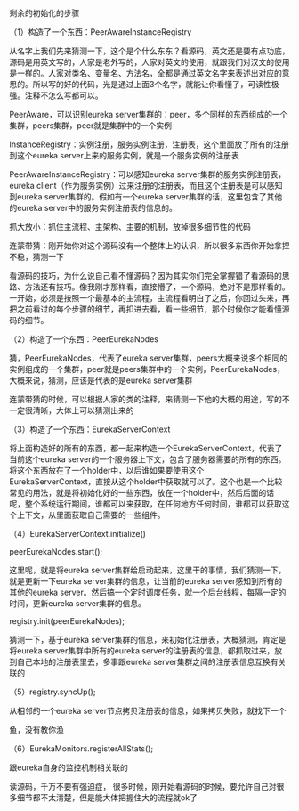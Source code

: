剩余的初始化的步骤

 

（1）构造了一个东西：PeerAwareInstanceRegistry

 

从名字上我们先来猜测一下，这个是个什么东东？看源码，英文还是要有点功底，源码是用英文写的，人家是老外写的，人家对英文的使用，就跟我们对汉文的使用是一样的。人家对类名、变量名、方法名，全都是通过英文名字来表述出对应的意思的。所以写的好的代码，光是通过上面3个名字，就能让你看懂了，可读性极强。注释不怎么写都可以。

 

PeerAware，可以识别eureka server集群的：peer，多个同样的东西组成的一个集群，peers集群，peer就是集群中的一个实例

 

InstanceRegistry：实例注册，服务实例注册，注册表，这个里面放了所有的注册到这个eureka server上来的服务实例，就是一个服务实例的注册表

 

PeerAwareInstanceRegistry：可以感知eureka server集群的服务实例注册表，eureka client（作为服务实例）过来注册的注册表，而且这个注册表是可以感知到eureka server集群的。假如有一个eureka server集群的话，这里包含了其他的eureka server中的服务实例注册表的信息的。

 

抓大放小：抓住主流程、主架构、主要的机制，放掉很多细节性的代码

 

连蒙带猜：刚开始你对这个源码没有一个整体上的认识，所以很多东西你开始拿捏不稳，猜测一下

 

看源码的技巧，为什么说自己看不懂源码？因为其实你们完全掌握错了看源码的思路、方法还有技巧。像我刚才那样看，直接懵了，一个源码，绝对不是那样看的。一开始，必须是按照一个最基本的主流程，主流程看明白了之后，你回过头来，再把之前看过的每个步骤的细节，再扣进去看，看一些细节，那个时候你才能看懂源码的细节。

 

（2）构造了一个东西：PeerEurekaNodes

 

猜，PeerEurekaNodes，代表了eureka server集群，peers大概来说多个相同的实例组成的一个集群，peer就是peers集群中的一个实例，PeerEurekaNodes，大概来说，猜测，应该是代表的是eureka server集群

 

连蒙带猜的时候，可以根据人家的类的注释，来猜测一下他的大概的用途，写的不一定很清晰，大体上可以猜测出来的

 

（3）构造了一个东西：EurekaServerContext

 

将上面构造好的所有的东西，都一起来构造一个EurekaServerContext，代表了当前这个eureka server的一个服务器上下文，包含了服务器需要的所有的东西。将这个东西放在了一个holder中，以后谁如果要使用这个EurekaServerContext，直接从这个holder中获取就可以了。这个也是一个比较常见的用法，就是将初始化好的一些东西，放在一个holder中，然后后面的话呢，整个系统运行期间，谁都可以来获取，在任何地方任何时间，谁都可以获取这个上下文，从里面获取自己需要的一些组件。

 

（4）EurekaServerContext.initialize()

 

peerEurekaNodes.start();

 

这里呢，就是将eureka server集群给启动起来，这里干的事情，我们猜测一下，就是更新一下eureka server集群的信息，让当前的eureka server感知到所有的其他的eureka server。然后搞一个定时调度任务，就一个后台线程，每隔一定的时间，更新eureka server集群的信息。

 

registry.init(peerEurekaNodes);

 

猜测一下，基于eureka server集群的信息，来初始化注册表，大概猜测，肯定是将eureka server集群中所有的eureka server的注册表的信息，都抓取过来，放到自己本地的注册表里去，多事跟eureka server集群之间的注册表信息互换有关联的

 

（5）registry.syncUp();

 

从相邻的一个eureka server节点拷贝注册表的信息，如果拷贝失败，就找下一个

 

鱼，没有教你渔

 

（6）EurekaMonitors.registerAllStats();

 

跟eureka自身的监控机制相关联的

 

读源码，千万不要有强迫症， 很多时候，刚开始看源码的时候，要允许自己对很多细节都不太清楚，但是能大体把握住大的流程就ok了